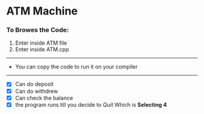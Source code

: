 # ATM Machine
### To Browes the Code:
1. Enter inside ATM file
2. Enter inside ATM.cpp
---
* You can copy the code to run it on your compiler
---
* [x] Can do deposit
* [x] Can do withdrew
* [x] Can check the balance
* [x] the program runs till you decide to *Quit* Which is **Selecting 4**

